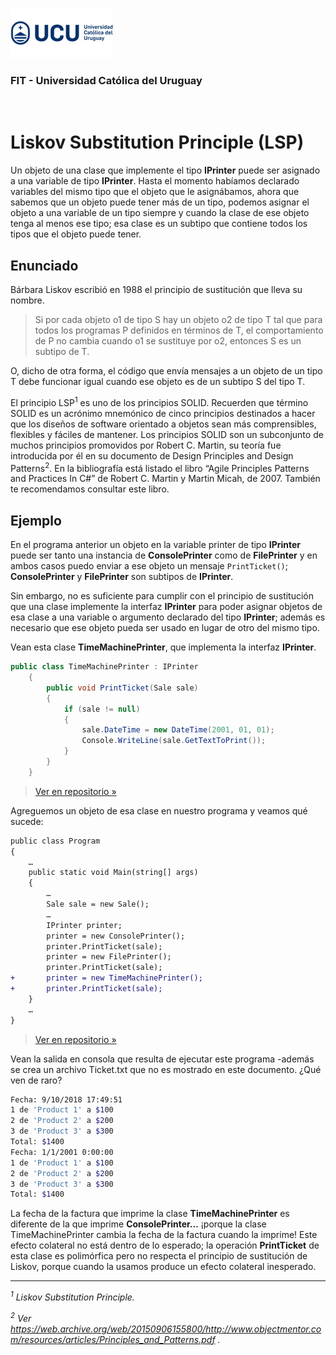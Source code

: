 ![UCU](https://github.com/ucudal/PII_Conceptos_De_POO/raw/master/Assets/logo-ucu.png)

### FIT - Universidad Católica del Uruguay

<br>

# Liskov Substitution Principle (LSP)

Un objeto de una clase que implemente el tipo **IPrinter** puede ser asignado a una variable de tipo **IPrinter**. Hasta el momento habíamos declarado variables del mismo tipo que el objeto que le asignábamos, ahora que sabemos que un objeto puede tener más de un tipo, podemos asignar el objeto a una variable de un tipo siempre y cuando la clase de ese objeto tenga al menos ese tipo; esa clase es un subtipo que contiene todos los tipos que el objeto puede tener.

## Enunciado

Bárbara Liskov escribió en 1988 el principio de sustitución que lleva su nombre.

> Si por cada objeto o1 de tipo S hay un objeto o2 de tipo T tal que para todos los programas P definidos en términos de T, el comportamiento de P no cambia cuando o1 se sustituye por o2, entonces S es un subtipo de T.

O, dicho de otra forma, el código que envía mensajes a un objeto de un tipo T debe funcionar igual cuando ese objeto es de un subtipo S del tipo T.

El principio LSP<sup>1</sup> es uno de los principios SOLID. Recuerden que término SOLID es un acrónimo mnemónico de cinco principios destinados a hacer que los diseños de software orientado a objetos sean más comprensibles, flexibles y fáciles de mantener. Los principios SOLID son un subconjunto de muchos principios promovidos por Robert C. Martin, su teoría fue introducida por él en su documento de Design Principles and Design Patterns<sup>2</sup>. En la bibliografía está listado el libro “Agile Principles Patterns and Practices In C#” de Robert C. Martin y Martin Micah, de 2007. También te recomendamos consultar este libro.

## Ejemplo

En el programa anterior un objeto en la variable printer de tipo **IPrinter** puede ser tanto una instancia de **ConsolePrinter** como de **FilePrinter** y en ambos casos puedo enviar a ese objeto un mensaje `PrintTicket()`; **ConsolePrinter** y **FilePrinter** son subtipos de **IPrinter**.

Sin embargo, no es suficiente para cumplir con el principio de sustitución que una clase implemente la interfaz **IPrinter** para poder asignar objetos de esa clase a una variable o argumento declarado del tipo **IPrinter**; además es necesario que ese objeto pueda ser usado en lugar de otro del mismo tipo.

Vean esta clase **TimeMachinePrinter**, que implementa la interfaz **IPrinter**.
```c#
public class TimeMachinePrinter : IPrinter
    {
        public void PrintTicket(Sale sale)
        {
            if (sale != null)
            {
                sale.DateTime = new DateTime(2001, 01, 01);
                Console.WriteLine(sale.GetTextToPrint());
            }
        }
    }
```
> [Ver en repositorio »](https://github.com/ucudal/PII_Polymorphism_And_LSP/blob/master/v3/src/Library/TimeMachinePrinter.cs)

Agreguemos un objeto de esa clase en nuestro programa y veamos qué sucede:

```diff
public class Program
{
    …
    public static void Main(string[] args)
    {
        …
        Sale sale = new Sale();
        …
        IPrinter printer;
        printer = new ConsolePrinter();
        printer.PrintTicket(sale);
        printer = new FilePrinter();
        printer.PrintTicket(sale);
+       printer = new TimeMachinePrinter();
+       printer.PrintTicket(sale);
    }
    …
}
```
> [Ver en repositorio »](https://github.com/ucudal/PII_Polymorphism_And_LSP/blob/master/v3/src/Program/Program.cs)

Vean la salida en consola que resulta de ejecutar este programa -además se crea un archivo Ticket.txt que no es mostrado en este documento. ¿Qué ven de raro?

```bash
Fecha: 9/10/2018 17:49:51
1 de 'Product 1' a $100
2 de 'Product 2' a $200
3 de 'Product 3' a $300
Total: $1400
Fecha: 1/1/2001 0:00:00
1 de 'Product 1' a $100
2 de 'Product 2' a $200
3 de 'Product 3' a $300
Total: $1400
```

La fecha de la factura que imprime la clase **TimeMachinePrinter** es diferente de la que imprime **ConsolePrinter…**
¡porque la clase TimeMachinePrinter cambia la fecha de la factura cuando la imprime! Este efecto colateral no está
dentro de lo esperado; la operación **PrintTicket** de esta clase es polimórfica pero no respecta el principio de
sustitución de Liskov, porque cuando la usamos produce un efecto colateral inesperado.

*****

_<sup>1</sup>  Liskov Substitution Principle._

_<sup>2</sup>  Ver https://web.archive.org/web/20150906155800/http://www.objectmentor.com/resources/articles/Principles_and_Patterns.pdf ._
